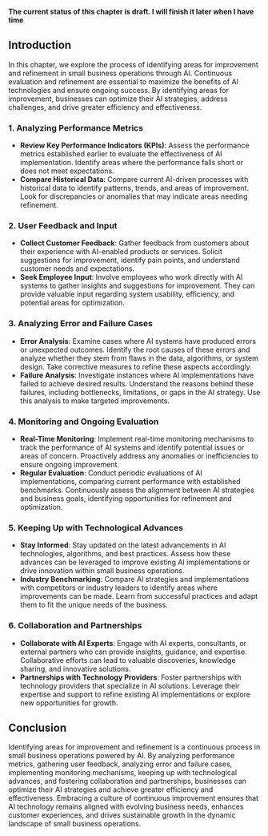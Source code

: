 **The current status of this chapter is draft. I will finish it later when I have time**

Introduction
------------

In this chapter, we explore the process of identifying areas for improvement and refinement in small business operations through AI. Continuous evaluation and refinement are essential to maximize the benefits of AI technologies and ensure ongoing success. By identifying areas for improvement, businesses can optimize their AI strategies, address challenges, and drive greater efficiency and effectiveness.

### 1. Analyzing Performance Metrics

* **Review Key Performance Indicators (KPIs)**: Assess the performance metrics established earlier to evaluate the effectiveness of AI implementation. Identify areas where the performance falls short or does not meet expectations.
* **Compare Historical Data**: Compare current AI-driven processes with historical data to identify patterns, trends, and areas of improvement. Look for discrepancies or anomalies that may indicate areas needing refinement.

### 2. User Feedback and Input

* **Collect Customer Feedback**: Gather feedback from customers about their experience with AI-enabled products or services. Solicit suggestions for improvement, identify pain points, and understand customer needs and expectations.
* **Seek Employee Input**: Involve employees who work directly with AI systems to gather insights and suggestions for improvement. They can provide valuable input regarding system usability, efficiency, and potential areas for optimization.

### 3. Analyzing Error and Failure Cases

* **Error Analysis**: Examine cases where AI systems have produced errors or unexpected outcomes. Identify the root causes of these errors and analyze whether they stem from flaws in the data, algorithms, or system design. Take corrective measures to refine these aspects accordingly.
* **Failure Analysis**: Investigate instances where AI implementations have failed to achieve desired results. Understand the reasons behind these failures, including bottlenecks, limitations, or gaps in the AI strategy. Use this analysis to make targeted improvements.

### 4. Monitoring and Ongoing Evaluation

* **Real-Time Monitoring**: Implement real-time monitoring mechanisms to track the performance of AI systems and identify potential issues or areas of concern. Proactively address any anomalies or inefficiencies to ensure ongoing improvement.
* **Regular Evaluation**: Conduct periodic evaluations of AI implementations, comparing current performance with established benchmarks. Continuously assess the alignment between AI strategies and business goals, identifying opportunities for refinement and optimization.

### 5. Keeping Up with Technological Advances

* **Stay Informed**: Stay updated on the latest advancements in AI technologies, algorithms, and best practices. Assess how these advances can be leveraged to improve existing AI implementations or drive innovation within small business operations.
* **Industry Benchmarking**: Compare AI strategies and implementations with competitors or industry leaders to identify areas where improvements can be made. Learn from successful practices and adapt them to fit the unique needs of the business.

### 6. Collaboration and Partnerships

* **Collaborate with AI Experts**: Engage with AI experts, consultants, or external partners who can provide insights, guidance, and expertise. Collaborative efforts can lead to valuable discoveries, knowledge sharing, and innovative solutions.
* **Partnerships with Technology Providers**: Foster partnerships with technology providers that specialize in AI solutions. Leverage their expertise and support to refine existing AI implementations or explore new opportunities for growth.

Conclusion
----------

Identifying areas for improvement and refinement is a continuous process in small business operations powered by AI. By analyzing performance metrics, gathering user feedback, analyzing error and failure cases, implementing monitoring mechanisms, keeping up with technological advances, and fostering collaboration and partnerships, businesses can optimize their AI strategies and achieve greater efficiency and effectiveness. Embracing a culture of continuous improvement ensures that AI technology remains aligned with evolving business needs, enhances customer experiences, and drives sustainable growth in the dynamic landscape of small business operations.
